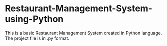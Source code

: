 # Restaurant-Management-System-using-Python
This is a basic Restaurant Management System created in Python language. The project file is in .py format.
